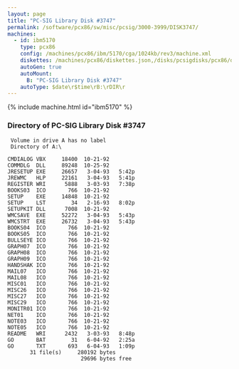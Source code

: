 ```yaml
---
layout: page
title: "PC-SIG Library Disk #3747"
permalink: /software/pcx86/sw/misc/pcsig/3000-3999/DISK3747/
machines:
  - id: ibm5170
    type: pcx86
    config: /machines/pcx86/ibm/5170/cga/1024kb/rev3/machine.xml
    diskettes: /machines/pcx86/diskettes.json,/disks/pcsigdisks/pcx86/diskettes.json
    autoGen: true
    autoMount:
      B: "PC-SIG Library Disk #3747"
    autoType: $date\r$time\rB:\rDIR\r
---
```


{% include machine.html id="ibm5170" %}

### Directory of PC-SIG Library Disk #3747

     Volume in drive A has no label
     Directory of A:\

    CMDIALOG VBX     18400  10-21-92
    COMMDLG  DLL     89248  10-25-92
    JRESETUP EXE     26657   3-04-93   5:42p
    JREWMC   HLP     22161   3-04-93   5:41p
    REGISTER WRI      5888   3-03-93   7:38p
    BOOKS03  ICO       766  10-21-92
    SETUP    EXE     14848  10-21-92
    SETUP    LST        34   2-16-93   8:02p
    SETUPKIT DLL      7008  10-21-92
    WMCSAVE  EXE     52272   3-04-93   5:43p
    WMCSTRT  EXE     26732   3-04-93   5:43p
    BOOKS04  ICO       766  10-21-92
    BOOKS05  ICO       766  10-21-92
    BULLSEYE ICO       766  10-21-92
    GRAPH07  ICO       766  10-21-92
    GRAPH08  ICO       766  10-21-92
    GRAPH09  ICO       766  10-21-92
    HANDSHAK ICO       766  10-21-92
    MAIL07   ICO       766  10-21-92
    MAIL08   ICO       766  10-21-92
    MISC01   ICO       766  10-21-92
    MISC26   ICO       766  10-21-92
    MISC27   ICO       766  10-21-92
    MISC29   ICO       766  10-21-92
    MONITR01 ICO       766  10-21-92
    NET01    ICO       766  10-21-92
    NOTE03   ICO       766  10-21-92
    NOTE05   ICO       766  10-21-92
    README   WRI      2432   3-03-93   8:48p
    GO       BAT        31   6-04-92   2:25a
    GO       TXT       693   6-04-93   1:09p
           31 file(s)     280192 bytes
                           29696 bytes free
